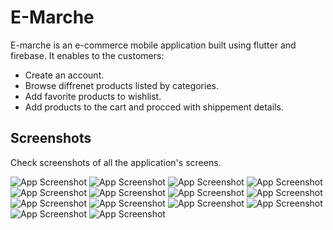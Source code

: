 
# E-Marche

E-marche is an e-commerce mobile application built using flutter and firebase. It enables to the customers:
* Create an account.
* Browse diffrenet products listed by categories.
* Add favorite products to wishlist.
* Add products to the cart and procced with shippement details.





## Screenshots

Check screenshots of all the application's screens.

![App Screenshot](https://i.ibb.co/3Swd26h/Screenshot-2023-12-10-13-16-18-66.jpg)
![App Screenshot](https://i.ibb.co/C6FRBhX/Screenshot-2023-12-10-13-16-22-42.jpg)
![App Screenshot](https://i.ibb.co/pvj8JV8/Screenshot-2023-12-10-13-16-25-02.jpg)
![App Screenshot](https://i.ibb.co/rxWV3hY/Screenshot-2023-12-10-13-16-29-34.jpg)
![App Screenshot](https://i.ibb.co/DWgmv99/Screenshot-2023-12-10-13-16-32-54.jpg)
![App Screenshot](https://i.ibb.co/q0rZ2rR/Screenshot-2023-12-10-13-16-35-34.jpg)
![App Screenshot](https://i.ibb.co/vVGZjh2/Screenshot-2023-12-10-13-16-42-44.jpg)
![App Screenshot](https://i.ibb.co/vj6h8Vv/Screenshot-2023-12-10-13-16-49-23.jpg)
![App Screenshot](https://i.ibb.co/0hWdSc6/Screenshot-2023-12-10-13-16-52-38.jpg)
![App Screenshot](https://i.ibb.co/GpCS8wz/Screenshot-2023-12-10-13-16-55-14.jpg)
![App Screenshot](https://i.ibb.co/McnRp8B/Screenshot-2023-12-10-13-17-22-85.jpg)
![App Screenshot](https://i.ibb.co/xjJ35Jg/Screenshot-2023-12-10-13-17-31-11.jpg)
![App Screenshot](https://i.ibb.co/Gpz1B38/Screenshot-2023-12-10-13-17-34-89.jpg)
![App Screenshot](https://i.ibb.co/Pm20BKY/Screenshot-2023-12-10-13-17-41-78.jpg)

